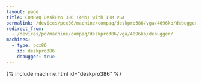 ```yaml
---
layout: page
title: COMPAQ DeskPro 386 (4Mb) with IBM VGA
permalink: /devices/pcx86/machine/compaq/deskpro386/vga/4096kb/debugger/
redirect_from:
  - /devices/pc/machine/compaq/deskpro386/vga/4096kb/debugger/
machines:
  - type: pcx86
    id: deskpro386
    debugger: true
---
```


{% include machine.html id="deskpro386" %}
